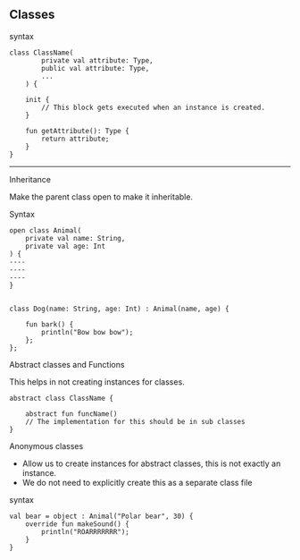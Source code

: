 ## Classes
syntax

```
class ClassName(
        private val attribute: Type,
        public val attribute: Type,
        ...
    ) {

    init {
        // This block gets executed when an instance is created.
    }
    
    fun getAttribute(): Type {
        return attribute;
    }
}
```

---

Inheritance

Make the parent class open to make it inheritable.

Syntax

```
open class Animal(
    private val name: String,
    private val age: Int
) {
----
----
----
}


class Dog(name: String, age: Int) : Animal(name, age) {

    fun bark() {
        println("Bow bow bow");
    };
};
```

Abstract classes and Functions

This helps in not creating instances for classes.
```
abstract class ClassName {

    abstract fun funcName()
    // The implementation for this should be in sub classes
}
```

Anonymous classes

* Allow us to create instances for abstract classes, this is not exactly an instance.
* We do not need to explicitly create this as a separate class file

syntax

```
val bear = object : Animal("Polar bear", 30) {
    override fun makeSound() {
        println("ROARRRRRRR");
    }
}
```

